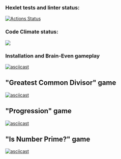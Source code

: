 ### Hexlet tests and linter status:
[![Actions Status](https://github.com/lastpatrol/frontend-project-44/workflows/hexlet-check/badge.svg)](https://github.com/lastpatrol/frontend-project-44/actions)

### Code Climate status:
<a href="https://codeclimate.com/github/lastpatrol/frontend-project-44/maintainability"><img src="https://api.codeclimate.com/v1/badges/bceda847b6bccfef1527/maintainability" /></a>

### Installation and Brain-Even gameplay
[![asciicast](https://asciinema.org/a/xUSBUXPzRJFEQyolQ1REsnENx.svg)](https://asciinema.org/a/xUSBUXPzRJFEQyolQ1REsnENx)

## "Greatest Common Divisor" game
[![asciicast](https://asciinema.org/a/TGqQ1L3fkD7mpyFsdDI3FKpQ6.svg)](https://asciinema.org/a/TGqQ1L3fkD7mpyFsdDI3FKpQ6)

## "Progression" game
[![asciicast](https://asciinema.org/a/SKQ3ueQIhYkrSu6Z00088xZaa.svg)](https://asciinema.org/a/SKQ3ueQIhYkrSu6Z00088xZaa)

## "Is Number Prime?" game
[![asciicast](https://asciinema.org/a/1dmQJmmSSKtNS9IK6aKrd03qV.svg)](https://asciinema.org/a/1dmQJmmSSKtNS9IK6aKrd03qV)
